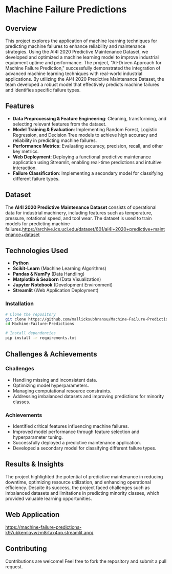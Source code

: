 # Machine Failure Predictions

## Overview
This project explores the application of machine learning techniques for predicting machine failures to enhance reliability and maintenance strategies. Using the AI4I 2020 Predictive Maintenance Dataset, we developed and optimized a machine learning model to improve industrial equipment uptime and performance. The project, "AI-Driven Approach for Machine Failure Prediction," successfully demonstrated the integration of advanced machine learning techniques with real-world industrial applications. By utilizing the AI4I 2020 Predictive Maintenance Dataset, the team developed a robust model that effectively predicts machine failures and identifies specific failure types.

## Features
- **Data Preprocessing & Feature Engineering**: Cleaning, transforming, and selecting relevant features from the dataset.
- **Model Training & Evaluation**: Implementing Random Forest, Logistic Regression, and Decision Tree models to achieve high accuracy and reliability in predicting machine failures.
- **Performance Metrics**: Evaluating accuracy, precision, recall, and other key metrics.
- **Web Deployment**: Deploying a functional predictive maintenance application using Streamlit, enabling real-time predictions and intuitive interaction.
- **Failure Classification**: Implementing a secondary model for classifying different failure types.

## Dataset
The **AI4I 2020 Predictive Maintenance Dataset** consists of operational data for industrial machinery, including features such as temperature, pressure, rotational speed, and tool wear. The dataset is used to train models for predicting machine failures.https://archive.ics.uci.edu/dataset/601/ai4i+2020+predictive+maintenance+dataset


## Technologies Used
- **Python**
- **Scikit-Learn** (Machine Learning Algorithms)
- **Pandas & NumPy** (Data Handling)
- **Matplotlib & Seaborn** (Data Visualization)
- **Jupyter Notebook** (Development Environment)
- **Streamlit** (Web Application Deployment)


### Installation
```sh
# Clone the repository
git clone https://github.com/mallicksubhransu/Machine-Failure-Predictions.git
cd Machine-Failure-Predictions

# Install dependencies
pip install -r requirements.txt
```

## Challenges & Achievements
### Challenges
- Handling missing and inconsistent data.
- Optimizing model hyperparameters.
- Managing computational resource constraints.
- Addressing imbalanced datasets and improving predictions for minority classes.

### Achievements
- Identified critical features influencing machine failures.
- Improved model performance through feature selection and hyperparameter tuning.
- Successfully deployed a predictive maintenance application.
- Developed a secondary model for classifying different failure types.

## Results & Insights
The project highlighted the potential of predictive maintenance in reducing downtime, optimizing resource utilization, and enhancing operational efficiency. Despite its success, the project faced challenges such as imbalanced datasets and limitations in predicting minority classes, which provided valuable learning opportunities.

## Web Application
https://machine-failure-predictions-k97ubkemlqvwzm8rtax4op.streamlit.app/

## Contributing
Contributions are welcome! Feel free to fork the repository and submit a pull request.




